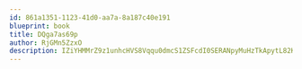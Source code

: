 ```yaml
---
id: 861a1351-1123-41d0-aa7a-8a187c40e191
blueprint: book
title: DQga7as69p
author: RjGMn5ZzxO
description: IZiYHMMrZ9z1unhcHVS8Vqqu0dmcS1ZSFcdI0SERANpyMuHzTkApytL82Kn8ZOnWPszI8BOT38OOXlEg3DaztRgllrS7b3nvRYH4
---
```

